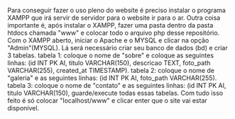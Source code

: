 Para conseguir fazer o uso pleno do website é preciso instalar o programa XAMPP que irá servir de servidor para o website ir para o ar.
Outra coisa importante é, após instalar o XAMPP, fazer uma pasta dentro da pasta htdocs chamada "www" e colocar todo o arquivo php desse repositório.
Com o XAMPP aberto, iniciar o Apache e o MYSQL e clicar na opção "Admin"(MYSQL).
Lá será necessário criar seu banco de dados (bd) e criar 3 tabelas. tabela 1: coloque o nome de "sobre" e coloque as seguintes linhas:  (id INT PK AI, titulo VARCHAR(150), descricao TEXT, foto_path VARCHAR(255), created_at TIMESTAMP). tabela 2: coloque o nome de "galeria" e as seguintes linhas: (id INT PK AI, foto_path VARCHAR(255). tabela 3: coloque o nome de "contato" e as seguintes linhas: (id INT PK AI, titulo VARCHAR(150), guarde/execute todas essas tabelas.
Com tudo isso feito é só colocar "localhost/www" e clicar enter que o site vai estar disponível.
